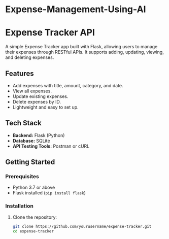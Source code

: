 # Expense-Management-Using-AI

# Expense Tracker API

A simple Expense Tracker app built with Flask, allowing users to manage their expenses through RESTful APIs. It supports adding, updating, viewing, and deleting expenses.

## Features
- Add expenses with title, amount, category, and date.
- View all expenses.
- Update existing expenses.
- Delete expenses by ID.
- Lightweight and easy to set up.

## Tech Stack
- **Backend:** Flask (Python)
- **Database:** SQLite
- **API Testing Tools:** Postman or cURL

## Getting Started

### Prerequisites
- Python 3.7 or above
- Flask installed (`pip install flask`)

### Installation
1. Clone the repository:
   ```bash
   git clone https://github.com/yourusername/expense-tracker.git
   cd expense-tracker
